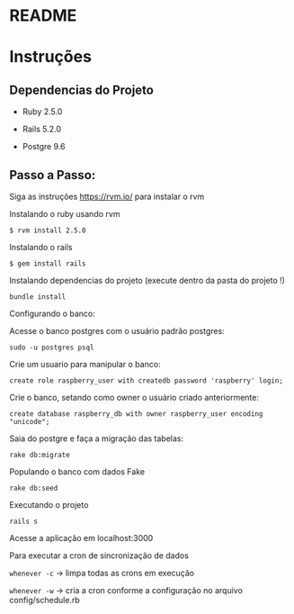 # README

# Instruções

## Dependencias do Projeto

* Ruby 2.5.0

* Rails 5.2.0

* Postgre 9.6

## Passo a Passo:

Siga as instruções https://rvm.io/ para instalar o rvm

Instalando o ruby usando rvm

```$ rvm install 2.5.0```

Instalando o rails

```$ gem install rails ```

Instalando dependencias do projeto (execute dentro da pasta do projeto !)

```bundle install```

Configurando o banco:

Acesse o banco postgres com o usuário padrão postgres:

```sudo -u postgres psql```

Crie um usuario para manipular o banco:

```create role raspberry_user with createdb password 'raspberry' login;```

Crie o banco, setando como owner o usuário criado anteriormente:

```create database raspberry_db with owner raspberry_user encoding "unicode";```

Saia do postgre e faça a migração das tabelas:

```rake db:migrate```

Populando o banco com dados Fake

```rake db:seed```

Executando o projeto

```rails s```

Acesse a aplicação em localhost:3000

Para executar a cron de sincronização de dados

```whenever -c``` -> limpa todas as crons em execução

```whenever -w``` -> cria a cron conforme a configuração no arquivo config/schedule.rb
